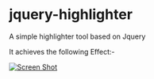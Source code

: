 jquery-highlighter
==================

A simple highlighter tool based on Jquery


It achieves the following Effect:-

[![Screen Shot](https://raw.github.com/vi3k6i5/jquery-highlighter/master/demo/highlight.gif)](http://vi3k6i5.blogspot.in/2013/11/highlight-html-element-on-page.html)
